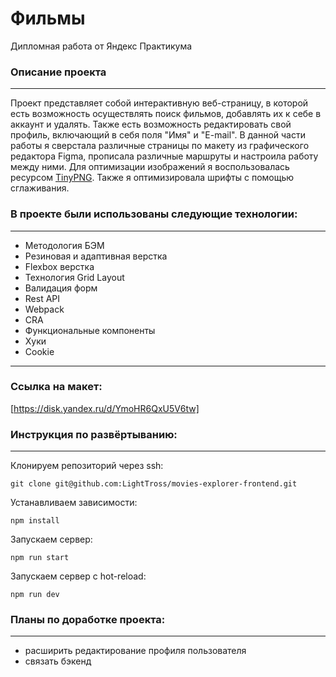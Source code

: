 # **Фильмы**
Дипломная работа от Яндекс Практикума

### Описание проекта
--------------------
Проект представляет собой интерактивную веб-страницу, в которой есть возможность осуществлять поиск фильмов, добавлять их к себе в аккаунт и удалять. Также есть возможность редактировать свой профиль, включающий в себя поля "Имя" и "E-mail". В данной части работы я сверстала различные страницы по макету из графического редактора Figma, прописала различные маршруты и настроила работу между ними.
Для оптимизации изображений я воспользовалась ресурсом [TinyPNG](https://tinypng.com/). Также я оптимизировала шрифты с помощью сглаживания.

### В проекте были использованы следующие технологии:
-----------------------------------------------------
* Методология БЭМ
* Резиновая и адаптивная верстка
* Flexbox верстка
* Технология Grid Layout
* Валидация форм
* Rest API
* Webpack
* CRA
* Функциональные компоненты
* Хуки
* Cookie
-----------------------------------------------------------------

### Ссылка на макет:
[https://disk.yandex.ru/d/YmoHR6QxU5V6tw]


### Инструкция по развёртыванию:
--------------------------------
Клонируем репозиторий через ssh:

    git clone git@github.com:LightTross/movies-explorer-frontend.git

Устанавливаем зависимости:

    npm install

Запускаем сервер:

    npm run start

Запускаем сервер с hot-reload:

    npm run dev 


### Планы по доработке проекта:
-------------------------------
* расширить редактирование профиля пользователя
* связать бэкенд
